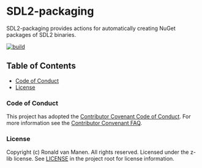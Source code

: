 # SDL2-packaging

SDL2-packaging provides actions for automatically creating NuGet packages of SDL2 binaries.

[![build](https://github.com/ronaldvanmanen/SDL2-packaging/actions/workflows/build.yml/badge.svg)](https://github.com/ronaldvanmanen/SDL2-packaging/actions/workflows/build.yml)

## Table of Contents

* [Code of Conduct](#code-of-conduct)
* [License](#license)

### Code of Conduct

This project has adopted the [Contributor Covenant Code of Conduct](https://www.contributor-covenant.org/version/2/0/code_of_conduct/). For more information see the [Contributor Convenant FAQ](https://www.contributor-covenant.org/faq/).

### License

Copyright (c) Ronald van Manen. All rights reserved.
Licensed under the z-lib license.
See [LICENSE](LICENSE) in the project root for license information.
